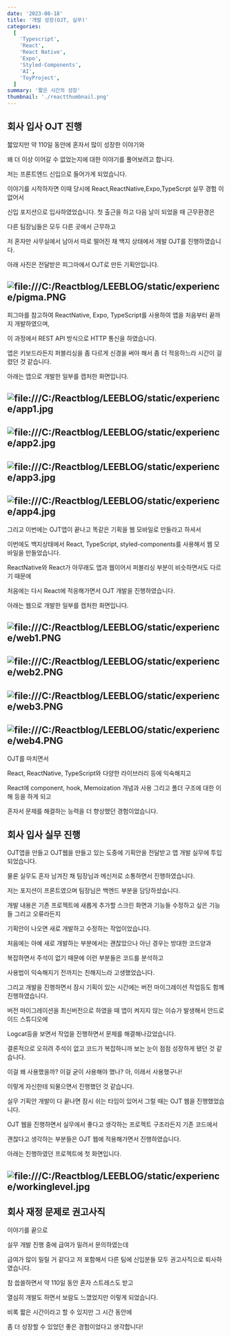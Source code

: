 ```yaml
---
date: '2023-08-18'
title: '개발 성장(OJT, 실무)'
categories:
  [
    'Typescript',
    'React',
    'React Native',
    'Expo',
    'Styled-Components',
    'AI',
    'ToyProject',
  ]
summary: '짧은 시간의 성장'
thumbnail: './reactthumbnail.png'
---
```


## 회사 입사 OJT 진행

짧았지만 약 110일 동안에 혼자서 많이 성장한 이야기와

왜 더 이상 이어갈 수 없었는지에 대한 이야기를 풀어보려고 합니다.

저는 프론트엔드 신입으로 들어가게 되었습니다.

이야기를 시작하자면 이때 당시에 React,ReactNative,Expo,TypeScrpt 실무 경험 이 없어서

신입 포지션으로 입사하였었습니다. 첫 출근을 하고 다음 날이 되었을 때 근무환경은

다른 팀장님들은 모두 다른 곳에서 근무하고

저 혼자만 사무실에서 남아서 따로 떨어진 채 백지 상태에서 개발 OJT를 진행하였습니다.

아래 사진은 전달받은 피그마에서 OJT로 만든 기획안입니다.

## ![file:///C:/Reactblog/LEEBLOG/static/experience/pigma.PNG](../static/experience/pigma.PNG)

피그마를 참고하여 ReactNative, Expo, TypeScript를 사용하여 앱을 처음부터 끝까지 개발하였으며,

이 과정에서 REST API 방식으로 HTTP 통신을 하였습니다.

앱은 키보드라든지 퍼블리싱을 좀 다르게 신경을 써야 해서 좀 더 적응하느라 시간이 걸렸던 것 같습니다.

아래는 앱으로 개발한 일부를 캡처한 화면입니다.

## ![file:///C:/Reactblog/LEEBLOG/static/experience/app1.jpg](../static/experience/app1.jpg)

## ![file:///C:/Reactblog/LEEBLOG/static/experience/app2.jpg](../static/experience/app2.jpg)

## ![file:///C:/Reactblog/LEEBLOG/static/experience/app3.jpg](../static/experience/app3.jpg)

## ![file:///C:/Reactblog/LEEBLOG/static/experience/app4.jpg](../static/experience/app4.jpg)

그리고 이번에는 OJT앱이 끝나고 똑같은 기획을 웹 모바일로 만들라고 하셔서

이번에도 백지상태에서 React, TypeScript, styled-components를 사용해서 웹 모바일을 만들었습니다.

ReactNative와 React가 아무래도 앱과 웹이어서 퍼블리싱 부분이 비슷하면서도 다르기 때문에

처음에는 다시 React에 적응해가면서 OJT 개발을 진행하였습니다.

아래는 웹으로 개발한 일부를 캡처한 화면입니다.

## ![file:///C:/Reactblog/LEEBLOG/static/experience/web1.PNG](../static/experience/web1.PNG)

## ![file:///C:/Reactblog/LEEBLOG/static/experience/web2.PNG](../static/experience/web2.PNG)

## ![file:///C:/Reactblog/LEEBLOG/static/experience/web3.PNG](../static/experience/web3.PNG)

## ![file:///C:/Reactblog/LEEBLOG/static/experience/web4.PNG](../static/experience/web4.PNG)

OJT를 마치면서

React, ReactNative, TypeScript와 다양한 라이브러리 등에 익숙해지고

React에 component, hook, Memoization 개념과 사용 그리고 폴더 구조에 대한 이해 등을 하게 되고

혼자서 문제를 해결하는 능력을 더 향상했던 경험이었습니다.

## 회사 입사 실무 진행

OJT앱을 만들고 OJT웹을 만들고 있는 도중에 기획안을 전달받고 앱 개발 실무에 투입되었습니다.

물론 실무도 혼자 남겨진 채 팀장님과 메신저로 소통하면서 진행하였습니다.

저는 포지션이 프론트였으며 팀장님은 백엔드 부분을 담당하셨습니다.

개발 내용은 기존 프로젝트에 새롭게 추가할 스크린 화면과 기능들 수정하고 싶은 기능들 그리고 오류라든지

기획안이 나오면 새로 개발하고 수정하는 작업이었습니다.

처음에는 아예 새로 개발하는 부분에서는 괜찮았으나 아닌 경우는 방대한 코드양과

복잡하면서 주석이 없기 때문에 이런 부분들은 코드를 분석하고

사용법이 익숙해지기 전까지는 친해지느라 고생했었습니다.

그리고 개발을 진행하면서 잠시 기획이 있는 시간에는 버전 마이그레이션 작업등도 함께 진행하였습니다.

버전 마이그레이션을 최신버전으로 하였을 때 앱이 켜지지 않는 이슈가 발생해서 안드로이드 스튜디오에

Logcat등을 보면서 작업을 진행하면서 문제를 해결해나갔었습니다.

결론적으로 오히려 주석이 없고 코드가 복잡하니까 보는 눈이 점점 성장하게 됐던 것 같습니다.

이걸 왜 사용했을까? 이걸 굳이 사용해야 했나? 아, 이래서 사용했구나!

이렇게 자신한테 되물으면서 진행했던 것 같습니다.

실무 기획안 개발이 다 끝나면 잠시 쉬는 타임이 있어서 그럴 때는 OJT 웹을 진행했었습니다.

OJT 웹을 진행하면서 실무에서 좋다고 생각하는 프로젝트 구조라든지 기존 코드에서

괜찮다고 생각하는 부분들은 OJT 웹에 적용해가면서 진행하였습니다.

아래는 진행하였던 프로젝트에 첫 화면입니다.

## ![file:///C:/Reactblog/LEEBLOG/static/experience/workinglevel.jpg](../static/experience/workinglevel.jpg)

## 회사 재정 문제로 권고사직

이야기를 끝으로

실무 개발 진행 중에 급여가 밀려서 문의하였는데

급여가 많이 밀릴 거 같다고 저 포함해서 다른 팀에 신입분들 모두 권고사직으로 퇴사하였습니다.

참 씁쓸하면서 약 110일 동안 혼자 스트레스도 받고

열심히 개발도 하면서 보람도 느꼈었지만 이렇게 되었습니다.

비록 짧은 시간이라고 할 수 있지만 그 시간 동안에

좀 더 성장할 수 있었던 좋은 경험이었다고 생각합니다!
